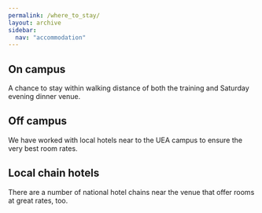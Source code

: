 ```yaml
---
permalink: /where_to_stay/
layout: archive
sidebar:
  nav: "accommodation"
---
```

## On campus
A chance to stay within walking distance of both the training and Saturday evening dinner venue.
## Off campus
We have worked with local hotels near to the UEA campus to ensure the very best room rates.
## Local chain hotels
There are a number of national hotel chains near the venue that offer rooms at great rates, too.
